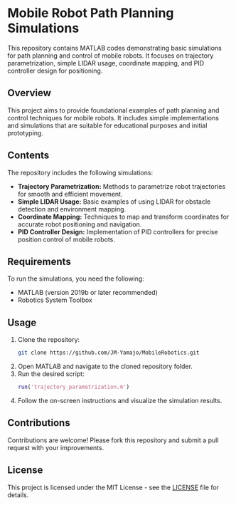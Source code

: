 # Mobile Robot Path Planning Simulations

This repository contains MATLAB codes demonstrating basic simulations for path planning and control of mobile robots. It focuses on trajectory parametrization, simple LIDAR usage, coordinate mapping, and PID controller design for positioning.

## Overview

This project aims to provide foundational examples of path planning and control techniques for mobile robots. It includes simple implementations and simulations that are suitable for educational purposes and initial prototyping.

## Contents

The repository includes the following simulations:

- **Trajectory Parametrization:** Methods to parametrize robot trajectories for smooth and efficient movement.
- **Simple LIDAR Usage:** Basic examples of using LIDAR for obstacle detection and environment mapping.
- **Coordinate Mapping:** Techniques to map and transform coordinates for accurate robot positioning and navigation.
- **PID Controller Design:** Implementation of PID controllers for precise position control of mobile robots.

## Requirements

To run the simulations, you need the following:

- MATLAB (version 2019b or later recommended)
- Robotics System Toolbox

## Usage

1. Clone the repository:
    ```bash
    git clone https://github.com/JM-Yamajo/MobileRobotics.git
    ```
2. Open MATLAB and navigate to the cloned repository folder.
3. Run the desired script:
    ```matlab
    run('trajectory_parametrization.m')
    ```
4. Follow the on-screen instructions and visualize the simulation results.

## Contributions

Contributions are welcome! Please fork this repository and submit a pull request with your improvements.

## License

This project is licensed under the MIT License - see the [LICENSE](LICENSE) file for details.
